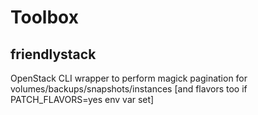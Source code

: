 # Toolbox

## friendlystack

OpenStack CLI wrapper to perform magick pagination for volumes/backups/snapshots/instances [and flavors too if PATCH_FLAVORS=yes env var set]

